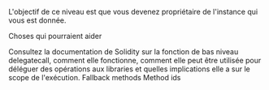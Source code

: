 L'objectif de ce niveau est que vous devenez propriétaire de l'instance qui vous est donnée.

  Choses qui pourraient aider

Consultez la documentation de Solidity sur la fonction de bas niveau delegatecall, comment elle fonctionne, comment elle peut être utilisée pour déléguer des opérations aux libraries et quelles implications elle a sur le scope de l'exécution.
Fallback methods
Method ids